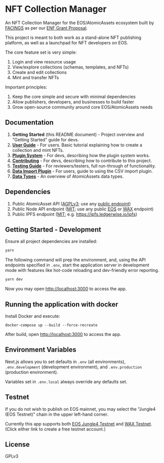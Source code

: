 # NFT Collection Manager

An NFT Collection Manager for the EOS/AtomicAssets ecosystem built by [FACINGS](https://facings.io) as per our [ENF Grant Proposal](https://github.com/eosnetworkfoundation/grant-framework/blob/main/applications/facings-nft-collection-manager.md).

This project is meant to both work as a stand-alone NFT publishing platform, as well as a launchpad for NFT developers on EOS.

The core feature set is very simple:

1. Login and view resource usage
2. View/explore collections (schemas, templates, and NFTs)
3. Create and edit collections
4. Mint and transfer NFTs

Important principles:

1. Keep the core simple and secure with minimal dependencies
2. Allow publishers, developers, and businesses to build faster
3. Grow open-source community around core EOS/AtomicAssets needs

## Documentation

1. **Getting Started** (this README document) - Project overview and "Getting Started" guide for devs.
2. **[User Guide](docs/user-guide.md)** - For users. Basic tutorial explaining how to create a collection and mint NFTs.
3. **[Plugin System](docs/plugins.md)** - For devs, describing how the plugin system works.
4. **[Contributing](CONTRIBUTING.md)** - For devs, describing how to contribute to this project.
5. **[Testing Guide](docs/testing-guide.md)** - For reviewers/testers, full run-through of functionality.
6. **[Data Import Plugin](docs/plugin-import.md)** - For users, guide to using the CSV import plugin.
7. **[Data Types](docs/data-types.md)** - An overview of AtomicAssets data types.

## Dependencies

1. Public AtomicAsset API ([AGPLv3](https://github.com/pinknetworkx/eosio-contract-api); use any [public endpoint](https://support.pink.gg/hc/en-us/articles/4405478859922-Developer-Resources))
2. Public Node API endpoint ([MIT](https://github.com/EOSIO/eos); use any public [EOS](https://mainnet.eosio.online/endpoints) or [WAX](https://wax.eosio.online/endpoints) endpoint)
3. Public IPFS endpoint ([MIT](https://github.com/ipfs/ipfs); e.g. https://ipfs.ledgerwise.io/ipfs)

## Getting Started - Development

Ensure all project dependencies are installed:

```bash
yarn
```

The following command will prep the environment, and, using the API endpoints
specified in `.env`, start the application server in development
mode with features like hot-code reloading and dev-friendly error reporting.

```bash
yarn dev
```

Now you may open [http://localhost:3000](http://localhost:3000) to access the app.

## Running the application with docker

Install Docker and execute:

```
docker-compose up --build --force-recreate
```

After build, open [http://localhost:3000](http://localhost:3000) to access the app.

## Environment Variables

Next.js allows you to set defaults in `.env` (all environments),
`.env.development` (development environment), and
`.env.production` (production environment).

Variables set in `.env.local` always override any defaults set.

## Testnet

If you do not wish to publish on EOS mainnet, you may select the "Jungle4 (EOS Testnet)" chain in the upper left-hand corner.

Currently this app supports both [EOS Jungle4 Testnet](https://eosinabox.com/) and [WAX Testnet](https://waxsweden.org/create-testnet-account/). (Click either link to create a free testnet account.)

## License

GPLv3

